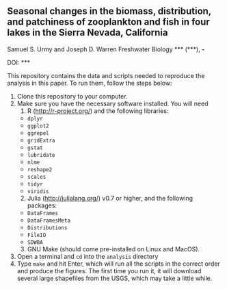 Seasonal changes in the biomass, distribution, and patchiness of zooplankton and fish in four lakes in the Sierra Nevada, California
----------------
Samuel S. Urmy and Joseph D. Warren
Freshwater Biology *** (***), ***-***

DOI: ***

This repository contains the data and scripts needed to reproduce the analysis in this paper.
To run them, follow the steps below:

1. Clone this repository to your computer.
2. Make sure you have the necessary software installed. You will need
	1. R (http://r-project.org/) and the following libraries:
	  * `dplyr`
	  * `ggplot2`
	  * `ggrepel`
	  * `gridExtra`
	  * `gstat`
	  * `lubridate`
	  * `nlme`
	  * `reshape2`
	  * `scales`
	  * `tidyr`
	  * `viridis`
	2. Julia (http://julialang.org/) v0.7 or higher, and the following packages:
	  * `DataFrames`
	  * `DataFramesMeta`
	  * `Distributions`
	  * `FileIO`
	  * `SDWBA`
	3. GNU Make (should come pre-installed on Linux and MacOS).
3. Open a terminal and `cd` into the `analysis` directory
4. Type `make` and hit Enter, which will run all the scripts in the correct order and produce the figures.  The first time you run it, it will download several large shapefiles from the USGS, which may take a little while.